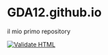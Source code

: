 # GDA12.github.io
il mio primo repository

[![Validate HTML](https://github.com/GDA12/GDA12.github.io/actions/workflows/html-validate.yml/badge.svg)](https://github.com/GDA12/GDA12.github.io/actions/workflows/html-validate.yml)
